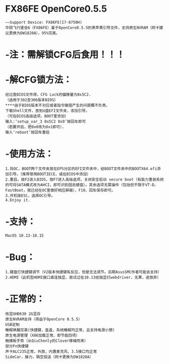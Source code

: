 #   FX86FE OpenCore0.5.5
    ——Support Device: FX86FE(I7-8750H)
    华硕飞行堡垒6（FX86FE）基于OpenCore0.5.5的黑苹果引导文件，支持原生NVRAM（网卡建议更换为DW1820A），95%完美。
# ****-注：需解锁CFG后食用！！！****
#   -解CFG锁方法：
    经过查BIOS文件得，CFG Lock的偏移量为0x5C2.
    （适用于302至306版本BIOS）
    ****由于BIOS版本不对应或者指令输错产生的问题概不负责。
    下载Shell文件，放到U盘EFI文件夹，添加引导。
    （可在BIOS高级选项，BOOT里添加）
    输入:‘setup_var_3 0x5C2 0x0’按回车即可
    （若要开启，把0x0改为0x1即可），
    输入‘reboot’按回车重启
#   -使用方法：
    1.将OC，BOOT两个文件夹放在EPS分区的EFI文件夹中，给BOOT文件夹中的BOOTX64.efi添加引导。（推荐使用BOOTIECE，或在BIOS中添加）
    2.重启，按F2进入BIOS，按F7进入高级选项，关闭安全启动 secure boot（有能力重装系统的可将SATA模式改为AHCI，即可识别固态硬盘）。其余选项无需操作（包括但不限于VT-D，FastBoot，我已经在OC里做好相应屏蔽），F10，回车保存即可。
    3.开机按ESC，选择OC引导。
    4.Enjoy it.
#   -支持：
    MacOS 10.13-10.15
#   -Bug：
    1.键盘灯快捷键调节（V2版本快捷键有反应，但是无法调节。后期AsusSMC作者可能会支持）
    2.HDMI（此机型HDMI接口直连独显，尝试过在10.13给独显打webdriver，无果，遂放弃）
#   -正常的：
    核显UHD630 2G显存
    原生NVRAM支持（得益于OpenCore 0.5.5）
    USB定制
    睡眠唤醒完美(快捷键，盒盖，系统睡眠均正常，且支持电源小憩)
    原生电源管理（X86加载正常，即节能四项）
    触摸板手势（从QiuChenly的Clover移植而来）
    部分Fn快捷键
    声卡ALC235正常，外放，内置麦克风，3.5接口均正常
    SideCar，接力，隔空投送（网卡更换为DW1820A）
